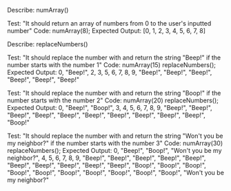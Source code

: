 Describe: numArray()

Test: "It should return an array of numbers from 0 to the user's inputted number"
Code: numArray(8);
Expected Output: [0, 1, 2, 3, 4, 5, 6, 7, 8]

Describe: replaceNumbers()

Test: "It should replace the number with and return the string "Beep!" if the number starts with the number 1"
Code: numArray(15) replaceNumbers();
Expected Output: 0, "Beep!", 2, 3, 5, 6, 7, 8, 9, "Beep!", "Beep!", "Beep!", "Beep!", "Beep!", "Beep!"

Test: "It should replace the number with and return the string "Boop!" if the number starts with the number 2"
Code: numArray(20) replaceNumbers();
Expected Output: 0, "Beep!", "Boop!", 3, 4, 5, 6, 7, 8, 9, "Beep!", "Beep!", "Beep!", "Beep!", "Beep!", "Beep!", "Beep!", "Beep!", "Beep!", "Beep!", "Boop!"

Test: "It should replace the number with and return the string "Won't you be my neighbor?" if the number starts with the number 3"
Code: numArray(30) replaceNumbers();
Expected Output: 0, "Beep!", "Boop!", "Won't you be my neighbor?", 4, 5, 6, 7, 8, 9, "Beep!", "Beep!", "Beep!", "Beep!", "Beep!", "Beep!", "Beep!", "Beep!", "Beep!", "Beep!", "Boop!", "Boop!", "Boop!", "Boop!", "Boop!", "Boop!", "Boop!", "Boop!", "Boop!", "Boop!", "Won't you be my neighbor?"
